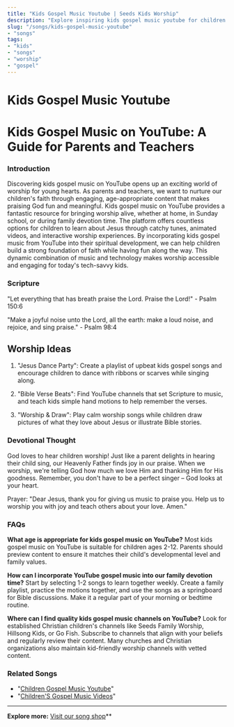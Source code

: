 ```yaml
---
title: "Kids Gospel Music Youtube | Seeds Kids Worship"
description: "Explore inspiring kids gospel music youtube for children's worship and faith development. Biblical music resources for families and ministry."
slug: "/songs/kids-gospel-music-youtube"
- "songs"
tags:
- "kids"
- "songs"
- "worship"
- "gospel"
---
```


# Kids Gospel Music Youtube

# Kids Gospel Music on YouTube: A Guide for Parents and Teachers

### Introduction
Discovering kids gospel music on YouTube opens up an exciting world of worship for young hearts. As parents and teachers, we want to nurture our children's faith through engaging, age-appropriate content that makes praising God fun and meaningful. Kids gospel music on YouTube provides a fantastic resource for bringing worship alive, whether at home, in Sunday school, or during family devotion time. The platform offers countless options for children to learn about Jesus through catchy tunes, animated videos, and interactive worship experiences. By incorporating kids gospel music from YouTube into their spiritual development, we can help children build a strong foundation of faith while having fun along the way. This dynamic combination of music and technology makes worship accessible and engaging for today's tech-savvy kids.

### Scripture
"Let everything that has breath praise the Lord. Praise the Lord!" - Psalm 150:6

"Make a joyful noise unto the Lord, all the earth: make a loud noise, and rejoice, and sing praise." - Psalm 98:4

## Worship Ideas
1. "Jesus Dance Party": Create a playlist of upbeat kids gospel songs and encourage children to dance with ribbons or scarves while singing along.

2. "Bible Verse Beats": Find YouTube channels that set Scripture to music, and teach kids simple hand motions to help remember the verses.

3. "Worship & Draw": Play calm worship songs while children draw pictures of what they love about Jesus or illustrate Bible stories.

### Devotional Thought
God loves to hear children worship! Just like a parent delights in hearing their child sing, our Heavenly Father finds joy in our praise. When we worship, we're telling God how much we love Him and thanking Him for His goodness. Remember, you don't have to be a perfect singer – God looks at your heart.

Prayer: "Dear Jesus, thank you for giving us music to praise you. Help us to worship you with joy and teach others about your love. Amen."

### FAQs
**What age is appropriate for kids gospel music on YouTube?**
Most kids gospel music on YouTube is suitable for children ages 2-12. Parents should preview content to ensure it matches their child's developmental level and family values.

**How can I incorporate YouTube gospel music into our family devotion time?**
Start by selecting 1-2 songs to learn together weekly. Create a family playlist, practice the motions together, and use the songs as a springboard for Bible discussions. Make it a regular part of your morning or bedtime routine.

**Where can I find quality kids gospel music channels on YouTube?**
Look for established Christian children's channels like Seeds Family Worship, Hillsong Kids, or Go Fish. Subscribe to channels that align with your beliefs and regularly review their content. Many churches and Christian organizations also maintain kid-friendly worship channels with vetted content.

### Related Songs

- "[Children Gospel Music Youtube](/songs/children-gospel-music-youtube/)"
- "[Children'S Gospel Music Videos](/songs/children-s-gospel-music-videos/)"

---

**Explore more:** [Visit our song shop](https://seedskidsworship.com/shop)**

<!-- Schema Markup -->
<script type="application/ld+json">
{
  "@context": "https://schema.org",
  "@type": "MusicRecording",
  "name": "Kids Gospel Music Youtube",
  "byArtist": {
    "@type": "MusicGroup",
    "name": "Seeds Kids Worship"
  },
  "isFamilyFriendly": true,
  "url": "https://seedskidsworship.com/songs/kids-gospel-music-youtube/"
}
</script>